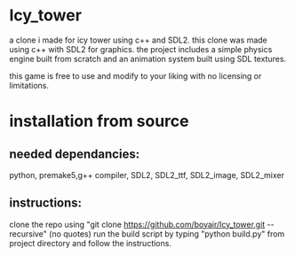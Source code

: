 # Icy_tower
a clone i made for icy tower using c++ and SDL2.
this clone was made using c++ with SDL2 for graphics.
the project includes a simple physics engine built from scratch and an animation system built using SDL textures.


this game is free to use and modify to your liking with no licensing or limitations.

# installation from source
## needed dependancies:
python, premake5,g++ compiler, SDL2, SDL2_ttf, SDL2_image, SDL2_mixer


## instructions:
clone the repo using  "git clone https://github.com/boyair/Icy_tower.git --recursive" (no quotes)
run the build script by typing "python build.py" from project directory and follow the instructions.
